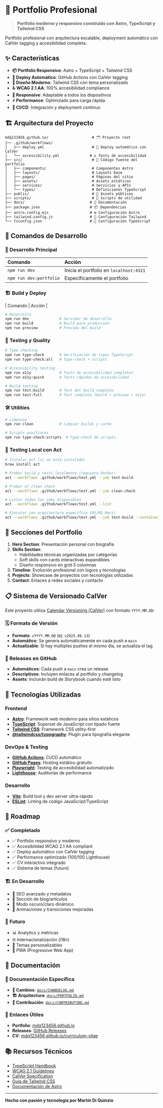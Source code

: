 # 🚀 Portfolio Profesional

> **Portfolio moderno y responsivo construido con Astro, TypeScript y Tailwind CSS**

Portfolio profesional con arquitectura escalable, deployment automático con CalVer tagging y accesibilidad completa.

## ✨ Características

- **📦 Portfolio Responsivo**: Astro + TypeScript + Tailwind CSS
- **🚀 Deploy Automático**: GitHub Actions con CalVer tagging
- **🎨 Diseño Moderno**: Tailwind CSS con tema personalizado
- **♿ WCAG 2.1 AA**: 100% accesibilidad compliance
- **📱 Responsive**: Adaptable a todos los dispositivos
- **⚡ Performance**: Optimizado para carga rápida
- **🔄 CI/CD**: Integración y deployment continuo

## 🏗️ Arquitectura del Proyecto

```
mdq123456.github.io/                    # 🗂️ Proyecto root
├── .github/workflows/
│   ├── deploy.yml                      # 🚀 Deploy automático con CalVer
│   └── accessibility.yml              # ♿ Tests de accesibilidad
├── src/                                # 🎨 Código fuente del portfolio
│   ├── components/                     # Componentes Astro
│   ├── layouts/                        # Layouts base
│   ├── pages/                          # Páginas del sitio
│   ├── assets/                         # Assets estáticos
│   ├── services/                       # Servicios y APIs
│   └── types/                          # Definiciones TypeScript
├── public/                             # 📁 Assets públicos
├── scripts/                            # 🔧 Scripts de utilidad
├── docs/                              # 📖 Documentación
├── package.json                       # 📦 Dependencias
├── astro.config.mjs                   # ⚙️ Configuración Astro
├── tailwind.config.js                 # 🎨 Configuración Tailwind
└── tsconfig.json                      # 🔧 Configuración TypeScript
```

## 🧞 Comandos de Desarrollo

### 🚀 **Desarrollo Principal**
| Comando                   | Acción                                           |
| :------------------------ | :----------------------------------------------- |
| `npm run dev`             | Inicia el portfolio en `localhost:4321`         |
| `npm run dev:portfolio`   | Específicamente el portfolio                     |

### 🏗️ **Build y Deploy**
| Comando                   | Acción                                           |
```bash
# Desarrollo
npm run dev              # Servidor de desarrollo
npm run build            # Build para producción
npm run preview          # Preview del build
```

### 🧪 **Testing y Quality**
```bash
# Type checking
npm run type-check       # Verificación de tipos TypeScript
npm run type-check:all   # Type-check + scripts

# Accessibility testing
npm run a11y             # Tests de accesibilidad completos
npm run a11y:quick       # Tests rápidos de accesibilidad

# Build testing
npm run test:build       # Test del build completo
npm run test:full        # Test completo (build + preview + a11y)
```

### 🛠️ **Utilities**
```bash
# Limpieza
npm run clean            # Limpiar builds y cache

# Scripts auxiliares
npm run type-check:scripts  # Type-check de scripts
```

### 🧪 **Testing Local con Act**
```bash
# Instalar act (si no está instalado)
brew install act

# Probar build y tests localmente (requiere Docker)
act --workflows .github/workflows/test.yml --job test-build

# Probar el clean check
act --workflows .github/workflows/test.yml --job clean-check

# Listar todos los jobs disponibles
act --workflows .github/workflows/test.yml --list

# Ejecutar con arquitectura específica (M1/M2 Macs)
act --workflows .github/workflows/test.yml --job test-build --container-architecture linux/amd64
```

## 🚀 Secciones del Portfolio

1. **Hero Section**: Presentación personal con biografía
2. **Skills Section**: 
   - Habilidades técnicas organizadas por categorías
   - Soft skills con cards interactivas expandibles
   - Diseño responsivo en grid 3 columnas
3. **Timeline**: Evolución profesional con logros y tecnologías
4. **Projects**: Showcase de proyectos con tecnologías utilizadas
5. **Contact**: Enlaces a redes sociales y contacto

## 📋 Sistema de Versionado CalVer

Este proyecto utiliza [Calendar Versioning (CalVer)](https://calver.org/) con formato `YYYY.MM.DD`:

### 🗓️ Formato de Versión
- **Formato**: `vYYYY.MM.DD` (ej: `v2025.06.13`)
- **Automático**: Se genera automáticamente en cada push a `main`
- **Actualizable**: Si hay múltiples pushes el mismo día, se actualiza el tag

### 🚀 Releases en GitHub
- **Automáticos**: Cada push a `main` crea un release
- **Descriptivos**: Incluyen enlaces al portfolio y changelog
- **Assets**: Incluirán build de Storybook cuando esté listo

## 🎨 Tecnologías Utilizadas

### Frontend
- **[Astro](https://astro.build)**: Framework web moderno para sitios estáticos
- **[TypeScript](https://www.typescriptlang.org/)**: Superset de JavaScript con tipado fuerte
- **[Tailwind CSS](https://tailwindcss.com/)**: Framework CSS utility-first
- **[@tailwindcss/typography](https://tailwindcss.com/docs/typography-plugin)**: Plugin para tipografía elegante

### DevOps & Testing
- **[GitHub Actions](https://github.com/features/actions)**: CI/CD automático
- **[GitHub Pages](https://pages.github.com/)**: Hosting estático gratuito
- **[Playwright](https://playwright.dev/)**: Testing de accesibilidad automatizado
- **[Lighthouse](https://developers.google.com/web/tools/lighthouse)**: Auditorías de performance

### Desarrollo
- **[Vite](https://vitejs.dev/)**: Build tool y dev server ultra-rápido
- **[ESLint](https://eslint.org/)**: Linting de código JavaScript/TypeScript

## 🎯 Roadmap

### ✅ **Completado**
- ✅ Portfolio responsivo y moderno
- ✅ Accesibilidad WCAG 2.1 AA compliant
- ✅ Deploy automático con CalVer tagging
- ✅ Performance optimizado (100/100 Lighthouse)
- ✅ CV interactivo integrado
- ✅ Sistema de temas (futuro)

### 🏗️ **En Desarrollo**
- 🚧 SEO avanzado y metadatos
- 🚧 Sección de blog/artículos
- 🚧 Modo oscuro/claro dinámico
- 🚧 Animaciones y transiciones mejoradas

### 🔮 **Futuro**
- 📊 Analytics y métricas
- 🌐 Internacionalización (i18n)
- 🎨 Temas personalizables
- 📱 PWA (Progressive Web App)

## 📖 Documentación

### 📁 Documentación Específica
- **🔄 Cambios**: [`docs/CHANGELOG.md`](./docs/CHANGELOG.md)
- **🏗️ Arquitectura**: [`docs/PORTFOLIO.md`](./docs/PORTFOLIO.md)
- **🤝 Contribución**: [`docs/CONTRIBUTING.md`](./docs/CONTRIBUTING.md)

### 🔗 Enlaces Útiles
- **Portfolio**: [mdq123456.github.io](https://mdq123456.github.io)
- **Releases**: [GitHub Releases](https://github.com/mdq123456/mdq123456.github.io/releases)
- **CV**: [mdq123456.github.io/curriculum-vitae](https://mdq123456.github.io/curriculum-vitae/)

## 📚 Recursos Técnicos

- [TypeScript Handbook](https://www.typescriptlang.org/docs/)
- [WCAG 2.1 Guidelines](https://www.w3.org/WAI/WCAG21/quickref/)
- [CalVer Specification](https://calver.org/)
- [Guía de Tailwind CSS](https://tailwindcss.com/docs)
- [Documentación de Astro](https://docs.astro.build)

---

**Hecho con pasión y tecnología por Martín Di Quinzio**
